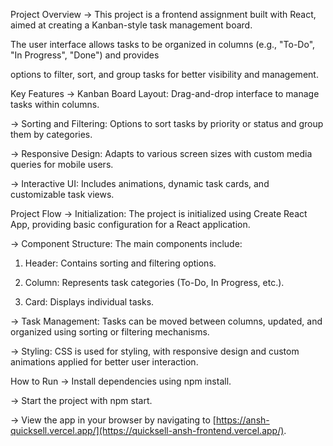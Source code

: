 Project Overview
-> This project is a frontend assignment built with React, aimed at creating a Kanban-style task management board.

The user interface allows tasks to be organized in columns (e.g., "To-Do", "In Progress", "Done") and provides 

options to filter, sort, and group tasks for better visibility and management.

Key Features
-> Kanban Board Layout: Drag-and-drop interface to manage tasks within columns.

-> Sorting and Filtering: Options to sort tasks by priority or status and group them by categories.

-> Responsive Design: Adapts to various screen sizes with custom media queries for mobile users.

-> Interactive UI: Includes animations, dynamic task cards, and customizable task views.

Project Flow
-> Initialization: The project is initialized using Create React App, providing basic configuration for a React application.

-> Component Structure: The main components include:

1. Header: Contains sorting and filtering options.

2. Column: Represents task categories (To-Do, In Progress, etc.).

3. Card: Displays individual tasks.

-> Task Management: Tasks can be moved between columns, updated, and organized using sorting or filtering mechanisms.

-> Styling: CSS is used for styling, with responsive design and custom animations applied for better user interaction.

How to Run
-> Install dependencies using npm install.

-> Start the project with npm start.

-> View the app in your browser by navigating to [https://ansh-quicksell.vercel.app/](https://quicksell-ansh-frontend.vercel.app/).
